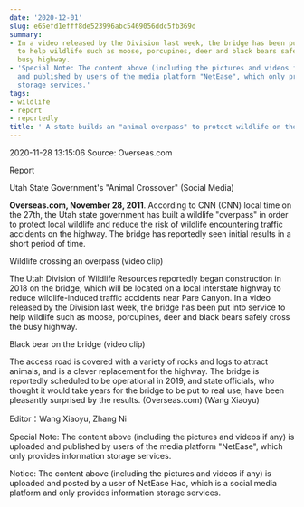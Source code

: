 ```yaml
---
date: '2020-12-01'
slug: e65efd1efff8de523996abc5469056ddc5fb369d
summary:
- In a video released by the Division last week, the bridge has been put into service
  to help wildlife such as moose, porcupines, deer and black bears safely cross the
  busy highway.
- 'Special Note: The content above (including the pictures and videos if any) is uploaded
  and published by users of the media platform "NetEase", which only provides information
  storage services.'
tags:
- wildlife
- report
- reportedly
title: ' A state builds an "animal overpass" to protect wildlife on the highway (Figure) '
---
```


 2020-11-28 13:15:06 Source: Overseas.com

Report

  

Utah State Government's "Animal Crossover" (Social Media)

**Overseas.com, November 28, 2011**.
According to CNN (CNN) local time on the 27th, the Utah state government has built a wildlife "overpass" in order to protect local wildlife and reduce the risk of wildlife encountering traffic accidents on the highway. The bridge has reportedly seen initial results in a short period of time.

  

Wildlife crossing an overpass (video clip)  

The Utah Division of Wildlife Resources reportedly began construction in 2018 on the bridge, which will be located on a local interstate highway to reduce wildlife-induced traffic accidents near Pare Canyon. In a video released by the Division last week, the bridge has been put into service to help wildlife such as moose, porcupines, deer and black bears safely cross the busy highway.

  

Black bear on the bridge (video clip)

The access road is covered with a variety of rocks and logs to attract animals, and is a clever replacement for the highway. The bridge is reportedly scheduled to be operational in 2019, and state officials, who thought it would take years for the bridge to be put to real use, have been pleasantly surprised by the results. (Overseas.com)
(Wang Xiaoyu)

Editor：Wang Xiaoyu, Zhang Ni

  

Special Note: The content above (including the pictures and videos if any) is uploaded and published by users of the media platform "NetEase", which only provides information storage services.

Notice: The content above (including the pictures and videos if any) is
uploaded and posted by a user of NetEase Hao, which is a social media platform
and only provides information storage services.

 
        